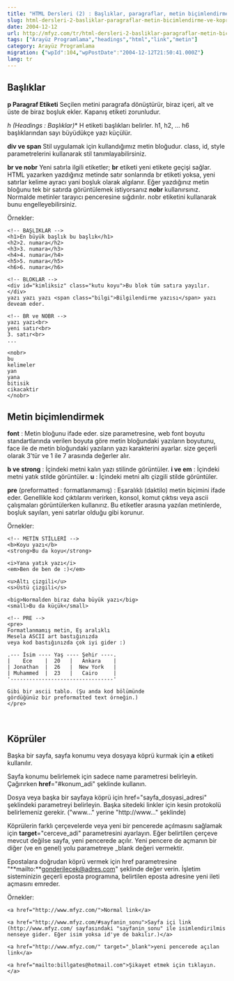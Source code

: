```yaml
---
title: "HTML Dersleri (2) : Başlıklar, paragraflar, metin biçimlendirme ve köprüler"
slug: html-dersleri-2-basliklar-paragraflar-metin-bicimlendirme-ve-kopruler
date: 2004-12-12
url: http://mfyz.com/tr/html-dersleri-2-basliklar-paragraflar-metin-bicimlendirme-ve-kopruler/
tags: ["Arayüz Programlama","headings","html","link","metin"]
category: Arayüz Programlama
migration: {"wpId":104,"wpPostDate":"2004-12-12T21:50:41.000Z"}
lang: tr
---
```


## Başlıklar

**p Paragraf Etiketi** Seçilen metini paragrafa dönüştürür, biraz içeri, alt ve üste de biraz boşluk ekler. Kapanış etiketi zorunludur.

**h* (Headings : Başlıklar)** H etiketi başlıkları belirler. h1, h2, ... h6 başlıklarından sayı büyüdükçe yazı küçülür.

**div ve span** Stil uygulamak için kullandığımız metin bloğudur. class, id, style parametrelerini kullanarak stil tanımlayabilirsiniz.

**br ve nobr** Yeni satırla ilgili etiketler; **br** etiketi yeni etikete geçişi sağlar. HTML yazarken yazdığınız metinde satır sonlarında br etiketi yoksa, yeni satırlar kelime ayracı yani boşluk olarak algılanır. Eğer yazdığınız metin bloğunu tek bir satırda görüntülemek istiyorsanız **nobr** kullanırsınız. Normalde metinler tarayıcı penceresine sığdırılır. nobr etiketini kullanarak bunu engelleyebilirsiniz.

Örnekler:
```
<!-- BAŞLIKLAR -->
<h1>En büyük başlık bu başlık</h1>
<h2>2. numara</h2>
<h3>3. numara</h3>
<h4>4. numara</h4>
<h5>5. numara</h5>
<h6>6. numara</h6>

<!-- BLOKLAR -->
<div id="kimliksiz" class="kutu koyu">Bu blok tüm satıra yayılır.</div>
yazı yazı yazı <span class="bilgi">Bilgilendirme yazısı</span> yazı deveam eder.

<!-- BR ve NOBR -->
yazı yazı<br>
yeni satır<br>
3. satır<br>
...

<nobr>
bu
kelimeler
yan
yana
bitisik
cikacaktir
</nobr>

```

## Metin biçimlendirmek

**font** : Metin bloğunu ifade eder. size parametresine, web font boyutu standartlarında verilen boyuta göre metin bloğundaki yazıların boyutunu, face ile de metin bloğundaki yazıların yazı karakterini ayarlar. size geçerli olarak 3'tür ve 1 ile 7 arasında değerler alır.

**b ve strong** : İçindeki metni kalın yazı stilinde görüntüler. **i ve em** : İçindeki metni yatık stilde görüntüler. **u** : İçindeki metni altı çizgili stilde görüntüler.

**pre** (preformatted : formatlanmamış) : Eşaralıklı (daktilo) metin biçimini ifade eder. Genellikle kod çıktılarını verirken, konsol, komut çıktısı veya ascii çalışmaları görüntülerken kullanırız. Bu etiketler arasına yazılan metinlerde, boşluk sayıları, yeni satırlar olduğu gibi korunur.

Örnekler:
```
<!-- METİN STİLLERİ -->
<b>Koyu yazı</b>
<strong>Bu da koyu</strong>

<i>Yana yatık yazı</i>
<em>Ben de ben de :)</em>

<u>Altı çizgili</u>
<s>Üstü çizgili</s>

<big>Normalden biraz daha büyük yazı</big>
<small>Bu da küçük</small>

<!-- PRE -->
<pre>
Formatlanmamış metin, Eş aralıklı
Mesela ASCII art bastığınızda
veya kod bastığınızda çok iyi gider :)

.--- İsim ---- Yaş ---- Şehir ----.
|    Ece    |  20   |   Ankara    |
| Jonathan  |  26   |  New York   |
| Muhammed  |  23   |   Cairo     |
'---------------------------------'

Gibi bir ascii tablo. (Şu anda kod bölümünde
gördüğünüz bir preformatted text örneğin.)
</pre>

```
 

## Köprüler

Başka bir sayfa, sayfa konumu veya dosyaya köprü kurmak için **a** etiketi kullanılır.

Sayfa konumu belirlemek için sadece name parametresi belirleyin. Çağırırken **href**\="#konum_adi" şeklinde kullanın.

Dosya veya başka bir sayfaya köprü için href="sayfa_dosyasi_adresi" şeklindeki parametreyi belirleyin. Başka sitedeki linkler için kesin protokolü belirlemeniz gerekir. ("www..." yerine "http://www..." şeklinde)

Köprülerin farklı çerçevelerde veya yeni bir pencerede açılmasını sağlamak için **target**\="cerceve_adi" parametresini ayarlayın. Eğer belirtilen çerçeve mevcut değilse sayfa, yeni pencerede açılır. Yeni pencere de açmanın bir diğer (ve en genel) yolu parametreye _blank değeri vermektir.

Epostalara doğrudan köprü vermek için href parametresine "**mailto:**gonderilecek@adres.com" şeklinde değer verin. İşletim sisteminizin geçerli eposta programına, belirtilen eposta adresine yeni ileti açmasını emreder.

Örnekler:
```
<a href="http://www.mfyz.com/">Normal link</a>

<a href="http://www.mfyz.com/#sayfanin_sonu">Sayfa içi link (http://www.mfyz.com/ sayfasındaki "sayfanin_sonu" ile isimlendirilmis nenseye gider. Eğer isim yoksa id'ye de bakılır.)</a>

<a href="http://www.mfyz.com/" target="_blank">yeni pencerede açılan link</a>

<a href="mailto:billgates@hotmail.com">Şikayet etmek için tıklayın.</a>

```